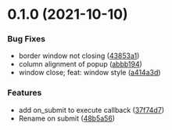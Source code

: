# 0.1.0 (2021-10-10)


### Bug Fixes

* border window not closing ([43853a1](https://github.com/filipdutescu/renamer.nvim/commit/43853a17491d05aaf6b8f93ad9a838ef7fb523f0))
* column alignment of popup ([abbb194](https://github.com/filipdutescu/renamer.nvim/commit/abbb194a89fbddea16acec1b90aa2fcfcb8c309d))
* window close; feat: window style ([a414a3d](https://github.com/filipdutescu/renamer.nvim/commit/a414a3db98eb472d877a05429737408462e43f3d))


### Features

* add on_submit to execute callback ([37f74d7](https://github.com/filipdutescu/renamer.nvim/commit/37f74d7f438f12e2d5451c6c2ddb41ec5c02e249))
* Rename on submit ([48b5a56](https://github.com/filipdutescu/renamer.nvim/commit/48b5a5600cff49bd40693a562b62c2c6a3ee41b5))



